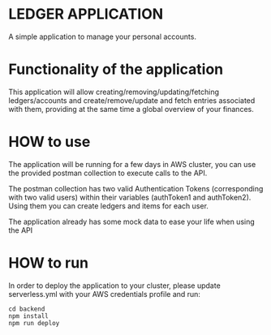 # LEDGER APPLICATION

A simple application to manage your personal accounts.

# Functionality of the application

This application will allow creating/removing/updating/fetching ledgers/accounts and create/remove/update and fetch entries associated with them, providing at the same time a global overview of your finances.

# HOW to use
The application will be running for a few days in AWS cluster, you can use the provided postman collection to execute calls to the API.

The postman collection has two valid Authentication Tokens (corresponding with two valid users) within their variables (authToken1 and authToken2). Using them you can create ledgers and items for each user.

The application already has some mock data to ease your life when using the API

# HOW to run
In order to deploy the application to your cluster, please update serverless.yml with your AWS credentials profile and run:

```
cd backend
npm install
npm run deploy
```
